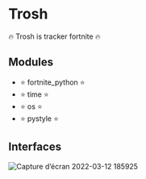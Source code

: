 # Trosh
🔥 Trosh is tracker fortnite 🔥
## Modules

- ⭐️ fortnite_python ⭐️
- ⭐️ time ⭐️
- ⭐️ os ⭐️
- ⭐️ pystyle ⭐️

## Interfaces

![Capture d’écran 2022-03-12 185925](https://user-images.githubusercontent.com/101467355/158029301-5eeb11ca-11e4-4ea5-a8b6-e7a8599b5f60.png)

